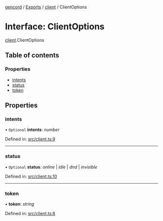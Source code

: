 [gencord](../README.md) / [Exports](../modules.md) / [client](../modules/client.md) / ClientOptions

# Interface: ClientOptions

[client](../modules/client.md).ClientOptions

## Table of contents

### Properties

- [intents](client.clientoptions.md#intents)
- [status](client.clientoptions.md#status)
- [token](client.clientoptions.md#token)

## Properties

### intents

• `Optional` **intents**: _number_

Defined in: [src/client.ts:9](https://github.com/Gencord/gencord/blob/a52c25b/src/client.ts#L9)

---

### status

• `Optional` **status**: _online_ \| _idle_ \| _dnd_ \| _invisible_

Defined in: [src/client.ts:10](https://github.com/Gencord/gencord/blob/a52c25b/src/client.ts#L10)

---

### token

• **token**: _string_

Defined in: [src/client.ts:8](https://github.com/Gencord/gencord/blob/a52c25b/src/client.ts#L8)
